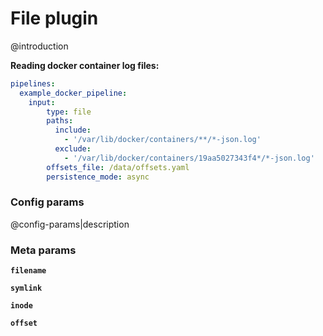 # File plugin
@introduction

**Reading docker container log files:**
```yaml
pipelines:
  example_docker_pipeline:
    input:
        type: file
        paths:
          include:
            - '/var/lib/docker/containers/**/*-json.log'
          exclude:
            - '/var/lib/docker/containers/19aa5027343f4*/*-json.log'
        offsets_file: /data/offsets.yaml
        persistence_mode: async
```

### Config params
@config-params|description

### Meta params
**`filename`** 

**`symlink`** 

**`inode`** 

**`offset`** 

